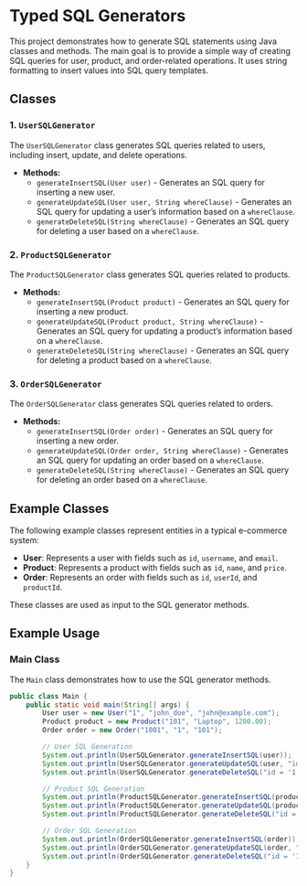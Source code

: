 # Typed SQL Generators

This project demonstrates how to generate SQL statements using Java classes and methods. The main goal is to provide a simple way of creating SQL queries for user, product, and order-related operations. It uses string formatting to insert values into SQL query templates.

## Classes

### 1. `UserSQLGenerator`
The `UserSQLGenerator` class generates SQL queries related to users, including insert, update, and delete operations.
- **Methods:**
  - `generateInsertSQL(User user)` - Generates an SQL query for inserting a new user.
  - `generateUpdateSQL(User user, String whereClause)` - Generates an SQL query for updating a user’s information based on a `whereClause`.
  - `generateDeleteSQL(String whereClause)` - Generates an SQL query for deleting a user based on a `whereClause`.

### 2. `ProductSQLGenerator`
The `ProductSQLGenerator` class generates SQL queries related to products.
- **Methods:**
  - `generateInsertSQL(Product product)` - Generates an SQL query for inserting a new product.
  - `generateUpdateSQL(Product product, String whereClause)` - Generates an SQL query for updating a product’s information based on a `whereClause`.
  - `generateDeleteSQL(String whereClause)` - Generates an SQL query for deleting a product based on a `whereClause`.

### 3. `OrderSQLGenerator`
The `OrderSQLGenerator` class generates SQL queries related to orders.
- **Methods:**
  - `generateInsertSQL(Order order)` - Generates an SQL query for inserting a new order.
  - `generateUpdateSQL(Order order, String whereClause)` - Generates an SQL query for updating an order based on a `whereClause`.
  - `generateDeleteSQL(String whereClause)` - Generates an SQL query for deleting an order based on a `whereClause`.

## Example Classes

The following example classes represent entities in a typical e-commerce system:

- **User**: Represents a user with fields such as `id`, `username`, and `email`.
- **Product**: Represents a product with fields such as `id`, `name`, and `price`.
- **Order**: Represents an order with fields such as `id`, `userId`, and `productId`.

These classes are used as input to the SQL generator methods.

## Example Usage

### Main Class
The `Main` class demonstrates how to use the SQL generator methods.

```java
public class Main {
    public static void main(String[] args) {
        User user = new User("1", "john_doe", "john@example.com");
        Product product = new Product("101", "Laptop", 1200.00);
        Order order = new Order("1001", "1", "101");

        // User SQL Generation
        System.out.println(UserSQLGenerator.generateInsertSQL(user));
        System.out.println(UserSQLGenerator.generateUpdateSQL(user, "id = '1'"));
        System.out.println(UserSQLGenerator.generateDeleteSQL("id = '1'"));

        // Product SQL Generation
        System.out.println(ProductSQLGenerator.generateInsertSQL(product));
        System.out.println(ProductSQLGenerator.generateUpdateSQL(product, "id = '101'"));
        System.out.println(ProductSQLGenerator.generateDeleteSQL("id = '101'"));

        // Order SQL Generation
        System.out.println(OrderSQLGenerator.generateInsertSQL(order));
        System.out.println(OrderSQLGenerator.generateUpdateSQL(order, "id = '1001'"));
        System.out.println(OrderSQLGenerator.generateDeleteSQL("id = '1001'"));
    }
}

